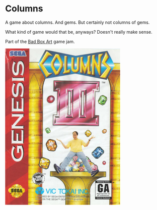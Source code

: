 
# Columns

A game about columns. And gems. But certainly not columns of gems.

What kind of game would that be, anyways? Doesn't really make sense.

Part of the [Bad Box Art](http://jams.gamejolt.io/badboxart) game jam.

![Box art depicting some columns, some gems, and a man with his legs out in a ridiculous manour](boxart.jpg)
